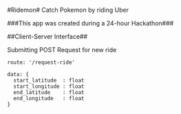 #Ridemon#
Catch Pokemon by riding Uber

###This app was created during a 24-hour Hackathon###

##Client-Server Interface##

Submitting POST Request for new ride
```
route: '/request-ride'

data: {
  start_latitude  : float
  start_longitude : float
  end_latitude    : float
  end_longitude   : float
}
```
